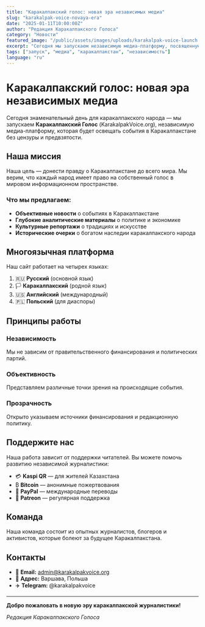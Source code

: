 ```yaml
---
title: "Каракалпакский голос: новая эра независимых медиа"
slug: "karakalpak-voice-novaya-era"
date: "2025-01-11T10:00:00Z"
author: "Редакция Каракалпакского Голоса"
category: "Новости"
featured_image: "/public/assets/images/uploads/karakalpak-voice-launch.jpg"
excerpt: "Сегодня мы запускаем независимую медиа-платформу, посвященную освещению событий в Каракалпакстане и сохранению каракалпакской культуры."
tags: ["запуск", "медиа", "каракалпакстан", "независимость"]
language: "ru"
---
```


# Каракалпакский голос: новая эра независимых медиа

Сегодня знаменательный день для каракалпакского народа — мы запускаем **Каракалпакский Голос** (KarakalpakVoice.org), независимую медиа-платформу, которая будет освещать события в Каракалпакстане без цензуры и предвзятости.

## Наша миссия

Наша цель — донести правду о Каракалпакстане до всего мира. Мы верим, что каждый народ имеет право на собственный голос в мировом информационном пространстве.

### Что мы предлагаем:

- **Объективные новости** о событиях в Каракалпакстане
- **Глубокие аналитические материалы** о политике и экономике
- **Культурные репортажи** о традициях и искусстве
- **Исторические очерки** о богатом наследии каракалпакского народа

## Многоязычная платформа

Наш сайт работает на четырех языках:
1. 🇷🇺 **Русский** (основной язык)
2. 🏳️ **Каракалпакский** (родной язык)
3. 🇺🇸 **Английский** (международный)
4. 🇵🇱 **Польский** (для диаспоры)

## Принципы работы

### Независимость
Мы не зависим от правительственного финансирования и политических партий.

### Объективность
Представляем различные точки зрения на происходящие события.

### Прозрачность
Открыто указываем источники финансирования и редакционную политику.

## Поддержите нас

Наша работа зависит от поддержки читателей. Вы можете помочь развитию независимой журналистики:

- 💳 **Kaspi QR** — для жителей Казахстана
- ₿ **Bitcoin** — анонимные пожертвования
- 💙 **PayPal** — международные переводы
- 🎁 **Patreon** — регулярная поддержка

## Команда

Наша команда состоит из опытных журналистов, блогеров и активистов, которые болеют за будущее Каракалпакстана.

## Контакты

- 📧 **Email:** admin@karakalpakvoice.org
- 📍 **Адрес:** Варшава, Польша
- ✈️ **Telegram:** @karakalpakvoice

---

**Добро пожаловать в новую эру каракалпакской журналистики!**

*Редакция Каракалпакского Голоса*
